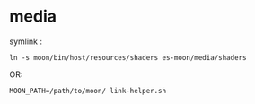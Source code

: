 media
=====

symlink :
```shell
ln -s moon/bin/host/resources/shaders es-moon/media/shaders
```

OR:
```shell
MOON_PATH=/path/to/moon/ link-helper.sh
```